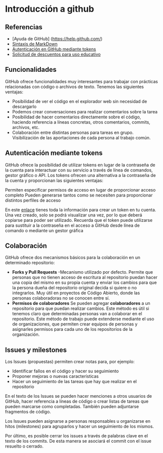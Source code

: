 # Introducción a github

## Referencias

- [Ayuda de GitHub] (https://help.github.com/)
- [Sintaxis de MarkDown](https://help.github.com/articles/basic-writing-and-formatting-syntax/)
- [Autenticación en GitHub mediante tokens](https://docs.github.com/es/github/authenticating-to-github/creating-a-personal-access-token)
- [Solicitud de descuentos para uso educativo](https://education.github.com/discount_requests/new)

## Funcionalidades

GitHub ofrece funcionalidades muy interesantes para trabajar con prácticas relacionadas con código o archivos de texto. Tenemos las siguientes ventajas:

- Posibilidad de ver el código en el explorador web sin necesidad de descargarlo
- Podemos crear conversaciones para realizar comentarios sobre la tarea
- Posibilidad de hacer comentarios directamente sobre el código, haciendo referencia a líneas concretas, otros comentarios, commits, archivos, etc.
- Colaboración entre distintas personas para tareas en grupo. Visibilización de las aportaciones de cada persona al trabajo común.

## Autenticación mediante tokens

GitHub ofrece la posibilidad de utilizar tokens en lugar de la contraseña de la cuenta para interactuar con su servicio a través de línea de comandos, gestor gráfico o API. Los tokens ofrecen una alternativa a la contraseña de la cuenta y proporcionan las siguientes ventajas:

Permiten especificar permisos de acceso en lugar de proporcionar acceso completo
Pueden generarse tantos como se necesiten para proporcionar distintos perfiles de acceso

En este [enlace](https://docs.github.com/es/github/authenticating-to-github/creating-a-personal-access-token) tienes toda la información para crear un token en tu cuenta. Una vez creado, solo se podrá visualizar una vez, por lo que deberá copiarse para poder ser utilizado. Recuerda que el token puede utilizarse para sustituir a la contraseña en el acceso a GitHub desde línea de comando o mediante un gestor gráfica

## Colaboración

GitHub ofrece dos mecanismos básicos para la colaboración en un determinado repositorio:

- **Forks y Pull Requests** -Mecanismo utilizado por defecto. Permite que personas que no tienen acceso de escritura al repositorio puedan hacer una copia del mismo en su propia cuenta y enviar los cambios para que la persona dueña del repositorio original decida si quiere o no integrarlos. Muy útil en proyectos de Código Abierto, donde las personas colaboradoras no se conocen entre sí.
- **Permisos de colaboradores** Se pueden agregar **colaboradores** a un repositorio para que puedan realizar cambios. Este método es útil si tenemos claro que determinadas personas van a colaborar en el repositorio. Este método de trabajo puede extenderse mediante el uso de organizaciones, que permiten crear equipos de personas y asignarles permisos para cada uno de los repositorios de la organización.

## Issues y milestones

Los Issues (propuestas) permiten crear notas para, por ejemplo:

- Identificar fallos en el código y hacer su seguimiento
- Proponer mejoras o nuevas características
- Hacer un seguimiento de las tareas que hay que realizar en el repositorio

En el texto de los Issues se pueden hacer menciones a otros usuarios de GitHub, hacer referencia a líneas de código o crear listas de tareas que pueden marcarse como completadas. También pueden adjuntarse fragmentos de código.

Los Issues pueden asignarse a personas responsables u organizarse en hitos (milestones) para agruparlos y hacer un seguimiento de los mismos.

Por último, es posible cerrar los issues a través de palabras clave en el texto de los commits. De esta manera se asociará el commit con el issue resuelto o cerrado.
